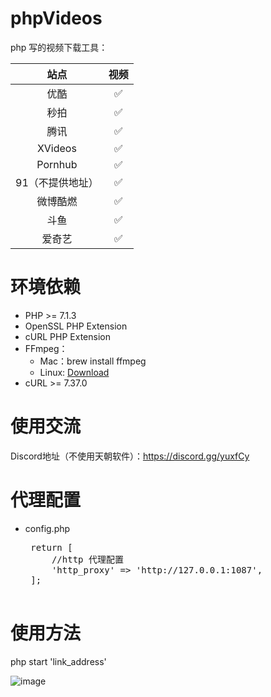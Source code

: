 # phpVideos
php 写的视频下载工具：

|   站点  |   视频  |
|   :-----:  |  :---:   |
|   优酷   |  :white_check_mark:  |
|   秒拍  |   :white_check_mark:  |
|   腾讯  |   :white_check_mark:  |
|   XVideos |   :white_check_mark:  |
|   Pornhub |  :white_check_mark: |
|   91（不提供地址）   |   :white_check_mark:  |
|   微博酷燃    | :white_check_mark: |
|   斗鱼  |   :white_check_mark:  |
|   爱奇艺  |   :white_check_mark:  |
# 环境依赖
*   PHP >= 7.1.3
*   OpenSSL PHP Extension
*   cURL PHP Extension
*   FFmpeg：
    *   Mac：brew install ffmpeg
    *   Linux:  [Download](http://ffmpeg.org/download.html)
*   cURL  >= 7.37.0

#   使用交流
Discord地址（不使用天朝软件）：https://discord.gg/yuxfCy

#   代理配置
*  config.php

    <pre>
    return [
        //http 代理配置
        'http_proxy' => 'http://127.0.0.1:1087',
    ];
    </pre>
    
#   使用方法
php start 'link_address'

![image](https://image.ibb.co/mysKyd/Jul_21_2018_21_38_34.gif)